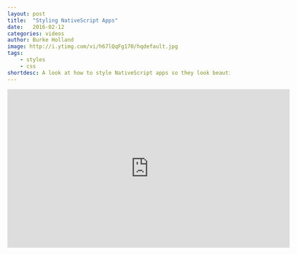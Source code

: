 ```yaml
---
layout: post
title:  "Styling NativeScript Apps"
date:   2016-02-12
categories: videos
author: Burke Holland
image: http://i.ytimg.com/vi/h67lQqFg170/hqdefault.jpg
tags: 
    - styles
    - css
shortdesc: A look at how to style NativeScript apps so they look beautimus. Based on the wonderful wonderful tutorial called 'NativeScript Beers'
---
```

<iframe width="640" height="360" src="https://www.youtube.com/embed/h67lQqFg170" frameborder="0" allowfullscreen></iframe>